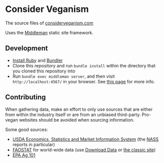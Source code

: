 # Consider Veganism

The source files of [considerveganism.com](http://considerveganism.com)

Uses the [Middleman](https://middlemanapp.com/) static site framework.

## Development

* [Install Ruby](https://www.ruby-lang.org/en/documentation/installation/) and [Bundler](http://bundler.io/)
* Clone this repository and run `bundle install` within the directory that you cloned this repository into
* Run `bundle exec middleman server`, and then visit `http://localhost:4567/` in your browser. See [this page](https://middlemanapp.com/basics/development_cycle/) for more info.

## Contributing

When gathering data, make an effort to only use sources that are either from within the industry itself or are from an unbiased third-party. Pro-vegan websites should be avoided when sourcing information.

Some good sources:

 * [USDA Economics, Statistics and Market Information System](http://usda.mannlib.cornell.edu/MannUsda/homepage.do) (the [NASS](http://usda.mannlib.cornell.edu/MannUsda/browseAgency.do?agency=nass) reports in particular)
 * [FAOSTAT](http://faostat.fao.org) for world-wide data (use [Download Data](http://faostat3.fao.org/download/Q/QL/E) or [the classic site](http://faostat.fao.org/site/569/default.aspx#ancor))
 * [EPA Ag 101](http://www2.epa.gov/agriculture/agriculture-ag-101)